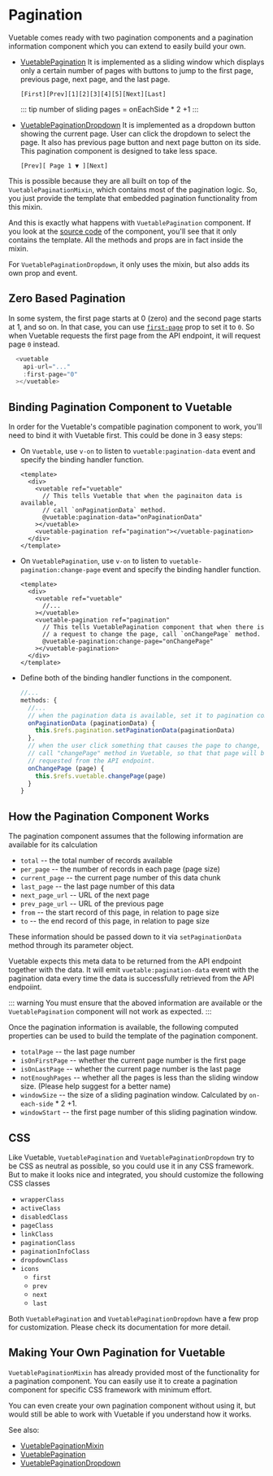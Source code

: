 # Pagination

Vuetable comes ready with two pagination components and a pagination information component which you can extend to easily build your own.
- [VuetablePagination](../api/pagination/pagination.html)
  It is implemented as a sliding window which displays only a certain number of pages with buttons to jump to the first page, previous page, next page, and the last page.
  ```
  [First][Prev][1][2][3][4][5][Next][Last]
  ```
  ::: tip
  number of sliding pages = onEachSide * 2 +1
  :::

- [VuetablePaginationDropdown](../api/pagination/dropdown.html)
  It is implemented as a dropdown button showing the current page. User can click the dropdown to select the page. It also has previous page button and next page button on its side. This pagination component is designed to take less space.
  ```
  [Prev][ Page 1 ▼ ][Next]
  ```

This is possible because they are all built on top of the `VuetablePaginationMixin`, which contains most of the pagination logic. So, you just provide the template that embedded pagination functionality from this mixin.

And this is exactly what happens with `VuetablePagination` component. If you look at the [source code]() of the component, you'll see that it only contains the template. All the methods and props are in fact inside the mixin.

For `VuetablePaginationDropdown`, it only uses the mixin, but also adds its own prop and event.

## Zero Based Pagination

In some system, the first page starts at 0 (zero) and the second page starts at 1, and so on. In that case, you can use [`first-page`]() prop to set it to `0`. So when Vuetable requests the first page from the API endpoint, it will request page `0` instead.

```js
  <vuetable
    api-url="..."
    :first-page="0"
  ></vuetable>
```


## Binding Pagination Component to Vuetable

In order for the Vuetable's compatible pagination component to work, you'll need to bind it with Vuetable first. This could be done in 3 easy steps:
- On `Vuetable`, use `v-on` to listen to `vuetable:pagination-data` event and specify the binding handler function.
  ```vue
  <template>
    <div>
      <vuetable ref="vuetable"
        // This tells Vuetable that when the paginaiton data is available,
        // call `onPaginationData` method.
        @vuetable:pagination-data="onPaginationData"
      ></vuetable>
      <vuetable-pagination ref="pagination"></vuetable-pagination>
    </div>
  </template>
  ```

- On `VuetablePagination`, use `v-on` to listen to `vuetable-pagination:change-page` event and specify the binding handler function.
  ```vue
  <template>
    <div>
      <vuetable ref="vuetable"
        //...
      ></vuetable>
      <vuetable-pagination ref="pagination"
        // This tells VuetablePagination component that when there is
        // a request to change the page, call `onChangePage` method.
        @vuetable-pagination:change-page="onChangePage"
      ></vuetable-pagination>
    </div>
  </template>
  ```

- Define both of the binding handler functions in the component.
  ```js
  //...
  methods: {
    //...
    // when the pagination data is available, set it to pagination component
    onPaginationData (paginationData) {
      this.$refs.pagination.setPaginationData(paginationData)
    },
    // when the user click something that causes the page to change,
    // call "changePage" method in Vuetable, so that that page will be
    // requested from the API endpoint.
    onChangePage (page) {
      this.$refs.vuetable.changePage(page)
    }
  }
  ```


## How the Pagination Component Works

The pagination component assumes that the following information are available for its calculation
- `total` -- the total number of records available
- `per_page` -- the number of records in each page (page size)
- `current_page` -- the current page number of this data chunk
- `last_page` -- the last page number of this data
- `next_page_url` -- URL of the next page
- `prev_page_url` -- URL of the previous page
- `from` -- the start record of this page, in relation to page size
- `to` -- the end record of this page, in relation to page size

These information should be passed down to it via `setPaginationData` method through its parameter object.

Vuetable expects this meta data to be returned from the API endpoint together with the data. It will emit `vuetable:pagination-data` event with the pagination data every time the data is successfully retrieved from the API endpoiint.

::: warning
You must ensure that the aboved information are available or the `VuetablePagination` component will not work as expected.
:::

Once the pagination information is available, the following computed properties can be used to build the template of the pagination component.

- `totalPage` -- the last page number
- `isOnFirstPage` -- whether the current page number is the first page
- `isOnLastPage` -- whether the current page number is the last page
- `notEnoughPages` -- whether all the pages is less than the sliding window size. (Please help suggest for a better name)
- `windowSize` -- the size of a sliding pagination window. Calculated by `on-each-side` * 2 +1.
- `windowStart` -- the first page number of this sliding pagination window.

## CSS

Like Vuetable, `VuetablePagination` and `VuetablePaginationDropdown` try to be CSS as neutral as possible, so you could use it in any CSS framework. But to make it looks nice and integrated, you should customize the following CSS classes
- `wrapperClass`
- `activeClass`
- `disabledClass`
- `pageClass`
- `linkClass`
- `paginationClass`
- `paginationInfoClass`
- `dropdownClass`
- `icons`
  - `first`
  - `prev`
  - `next`
  - `last`

Both `VuetablePagination` and `VuetablePaginationDropdown` have a few prop for customization. Please check its documentation for more detail.

## Making Your Own Pagination for Vuetable

`VuetablePaginationMixin` has already provided most of the functionality for a pagination component. You can easily use it to create a pagination component for specific CSS framework with minimum effort.

You can even create your own pagination component without using it, but would still be able to work with Vuetable if you understand how it works.

See also:
- [VuetablePaginationMixin](../api/pagination/mixin.html)
- [VuetablePagination](../api/pagination/pagination.html)
- [VuetablePaginationDropdown](../api/pagination/dropdown.html)
